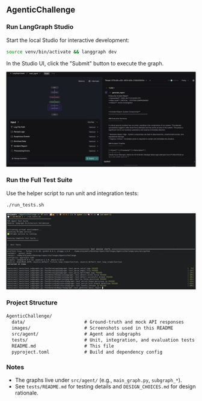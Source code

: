 ## AgenticChallenge


### Run LangGraph Studio
Start the local Studio for interactive development:
```bash
source venv/bin/activate && langgraph dev
```

In the Studio UI, click the "Submit" button to execute the graph.

![LangGraph Studio deploy](images/langgraph_studio_deploy.png)

### Run the Full Test Suite
Use the helper script to run unit and integration tests:
```bash
./run_tests.sh
```

![Tests running](images/tests_running.png)

### Project Structure
```
AgenticChallenge/
  data/                      # Ground-truth and mock API responses
  images/                    # Screenshots used in this README
  src/agent/                 # Agent and subgraphs
  tests/                     # Unit, integration, and evaluation tests
  README.md                  # This file
  pyproject.toml             # Build and dependency config
```

### Notes
- The graphs live under `src/agent/` (e.g., `main_graph.py`, `subgraph_*`).
- See `tests/README.md` for testing details and `DESIGN_CHOICES.md` for design rationale.
